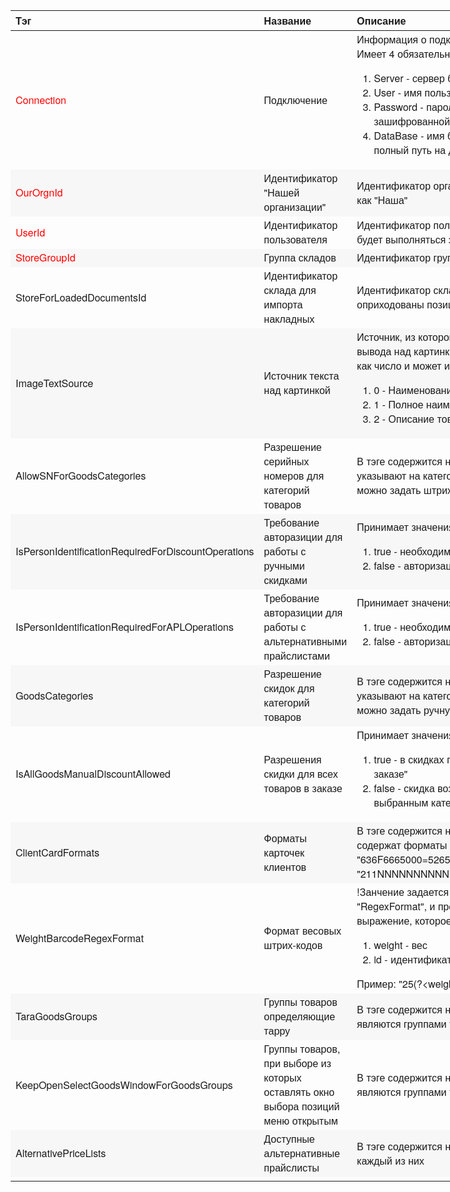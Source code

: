 <html>
  <head>
    <style>
    * {
      box-sizing: border-box;
    }
      table, body {
        font-family: "Helvetica Neue",Helvetica,Arial,sans-serif; 
        font-size: 16px;
      }
      th {
        text-align: left;
      }
      @media (min-width:768px){.container{width:750px}}@media (min-width:992px){.container{width:970px}}@media (min-width:1200px){.container{width:1170px}}
      .container {
        padding-right: 15px;
        padding-left: 15px;
        margin-right: auto;
        margin-left: auto;
      }
      table {
        border-spacing: 0;
        border-collapse: collapse;
      }
      tr.even {
        background-color: #F7F7F7;
      }
      .required {
        color: red;
      }
    </style>
  </head>
  <body>
    <div class="container">
      <table>
        <colgroup>
          <col width="22%" />
          <col width="17%" />
          <col width="59%" />
        </colgroup>
        <thead>
          <tr>
            <th>Тэг</th>
            <th>Название</th>
            <th>Описание</th>
          </tr>
        </thead>
        <tbody>
          <tr>
            <td class="required">Connection</td>
            <td>Подключение</td>
            <td>
              Информация о подключении к базе данных. Имеет 4 обязательных внутренних тэга:
              <ol>
                <li>Server - сервер базы данных</li>
                <li>User - имя пользователя</li>
                <li>Password - пароль пользователя (в виде зашифрованной base64 строки)</li>
                <li>DataBase - имя базы данных (её alias или полный путь на диске)</li>
              </ol>
            </td>
          </tr>
          <tr class="even">
            <td class="required">OurOrgnId</td>
            <td>Идентификатор "Нашей организации"</td>
            <td>Идентификатор организации, которая помечена как "Наша"</td>
          </tr>
          <tr>
            <td class="required">UserId</td>
            <td>Идентификатор пользователя</td>
            <td>Идентификатор пользователя от имени котоого будет выполняться запуск системы</td>
          </tr>
          <tr class="even">
            <td class="required">StoreGroupId</td>
            <td>Группа складов</td>
            <td>Идентификатор группы складов</td>
          </tr>
          <tr>
            <td>StoreForLoadedDocumentsId</td>
            <td>Идентификатор склада для импорта накладных</td>
            <td>Идентификатор склада, в который будут оприходованы позиции из накладной</td>
          </tr>
          <tr class="even">
            <td>ImageTextSource</td>
            <td>Источник текста над картинкой</td>
            <td>Источник, из которого будет браться текст для вывода над картинкой товара в меню, задается как число и может иметь значения:
              <ol>
                <li>0 - Наименование товара</li>
                <li>1 - Полное наименование твоара</li>
                <li>2 - Описание товара</li>
              </ol>
            </td>
          </tr>
          <tr>
            <td>AllowSNForGoodsCategories</td>
            <td>Разрешение серийных номеров для категорий товаров</td>
            <td>В тэге содержится набор тэгов "Id", которые указывают на категории товаров для которых можно задать штрих-код при работе с заказом</td>
          </tr>
          <tr class="even">
            <td>IsPersonIdentificationRequiredForDiscountOperations</td>
            <td>Требование авторазиции для работы с ручными скидками</td>
            <td>Принимает значения:
              <ol>
                <li>true - необходима авторизация менеджера</li>
                <li>false - авторизация не требуется</li>
              </ol>
            </td>
          </tr>
          <tr>
            <td>IsPersonIdentificationRequiredForAPLOperations</td>
            <td>Требование авторазиции для работы с альтернативными прайслистами</td>
            <td>Принимает значения:
              <ol>
                <li>true - необходима авторизация менеджера</li>
                <li>false - авторизация не требуется</li>
              </ol>
            </td>
          </tr>
          <tr class="even">
            <td>GoodsCategories</td>
            <td>Разрешение скидок для категорий товаров</td>
            <td>В тэге содержится набор тэгов "Id", которые указывают на категории товаров для которых можно задать ручную скидку</td>
          </tr>
          <tr>
            <td>IsAllGoodsManualDiscountAllowed</td>
            <td>Разрешения скидки для всех товаров в заказе</td>
            <td>Принимает значения:
              <ol>
                <li>true - в скидках появитс кнопка "Все товары в заказе"</li>
                <li>false - скидка возможно только по ранее выбранным категориям товара</li>
              </ol>
            </td>
          </tr>
          <tr class="even">
            <td>ClientCardFormats</td>
            <td>Форматы карточек клиентов</td>
            <td>В тэге содержится набор тэгов "Format", которые содержат форматы карточек клиентов, например: "636F6665000=52657374407274=NNNNNNNNNN", "211NNNNNNNNNN"</td>
          </tr>
          <tr>
            <td>WeightBarcodeRegexFormat</td>
            <td>Формат весовых штрих-кодов</td>
            <td>!Занчение задается не внутри тэга, а в атрибуте "RegexFormat", и представляет собой регулярное выражение, которое имеет группы:
              <ol>
                <li>weight - вес</li>
                <li>id - идентификатор товара</li>
              </ol>
              Пример: "25(?&lt;weight&gt;\d{5})(?&lt;id&gt;\d{5})\d{1}"
            </td>
          </tr>
          <tr class="even">
            <td>TaraGoodsGroups</td>
            <td>Группы товаров определяющие тарру</td>
            <td>В тэге содержится набор тэгов "Id", которые и являются группами товаров</td>
          </tr>
          <tr>
            <td>KeepOpenSelectGoodsWindowForGoodsGroups</td>
            <td>Группы товаров, при выборе из которых оставлять окно выбора позиций меню открытым</td>
            <td>В тэге содержится набор тэгов "Id", которые и являются группами товаров</td>
          </tr>
          <tr class="even">
            <td>AlternativePriceLists</td>
            <td>Доступные альтернативные прайслисты</td>
            <td>В тэге содержится набор тэгов "Price", внутри каждый из них</td>
          </tr>
          <tr>
            <td></td>
            <td></td>
            <td></td>
          </tr>
        </tbody>
      </table>
    </div>
  </body>
</html>
